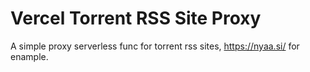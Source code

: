 # Vercel Torrent RSS Site Proxy
A simple proxy serverless func for torrent rss sites, https://nyaa.si/ for enample.
